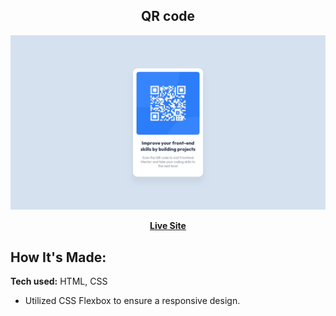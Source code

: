 <h2 align="center">QR code</h2>

![](images/desktop-design.jpg)

<div align="center"><a href="https://stephnicoledev.github.io/qr-code/"><strong>Live Site</strong></a></div>

## How It's Made:

**Tech used:** HTML, CSS

- Utilized CSS Flexbox to ensure a responsive design.
